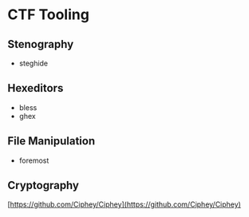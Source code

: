 # CTF Tooling

## Stenography

* steghide

## Hexeditors

* bless
* ghex

## File Manipulation

* foremost

## Cryptography

[https://github.com/Ciphey/Ciphey](https://github.com/Ciphey/Ciphey)

